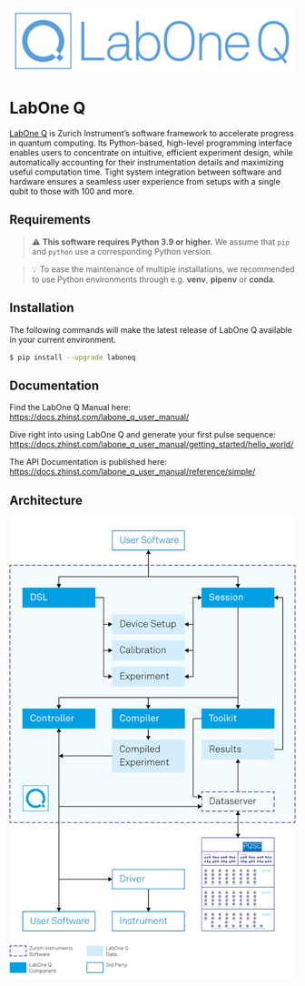 ![LabOne Q logo](https://github.com/zhinst/laboneq/raw/main/docs/images/Logo_LabOneQ.png)


# LabOne Q

[LabOne Q](https://www.zhinst.com/quantum-computing-systems/labone-q) is Zurich
Instrument’s software framework to accelerate progress in quantum computing. Its
Python-based, high-level programming interface enables users to concentrate on
intuitive, efficient experiment design, while automatically accounting for their
instrumentation details and maximizing useful computation time. Tight system
integration between software and hardware ensures a seamless user experience
from setups with a single qubit to those with 100 and more.

## Requirements

> ⚠️ **This software requires Python 3.9 or higher.** We assume that
> `pip` and `python` use a corresponding Python version.

> 💡 To ease the maintenance of multiple installations, we recommended to
> use Python environments through e.g. **venv**, **pipenv** or **conda**.

## Installation

The following commands will make the latest release of LabOne Q available in
your current environment.

```sh
$ pip install --upgrade laboneq
```

## Documentation

Find the LabOne Q Manual here:
<https://docs.zhinst.com/labone_q_user_manual/>

Dive right into using LabOne Q and generate your first pulse sequence:
<https://docs.zhinst.com/labone_q_user_manual/getting_started/hello_world/>

The API Documentation is published here:
<https://docs.zhinst.com/labone_q_user_manual/reference/simple/>

## Architecture

![Overview of the LabOne Q Software Stack](https://github.com/zhinst/laboneq/raw/main/docs/images/flowchart_QCCS.png)
